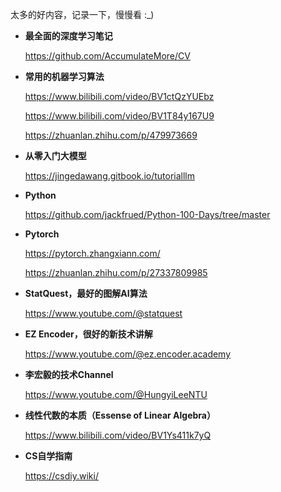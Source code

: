 太多的好内容，记录一下，慢慢看 :_)

-  **最全面的深度学习笔记**
  
    https://github.com/AccumulateMore/CV

-  **常用的机器学习算法**

    https://www.bilibili.com/video/BV1ctQzYUEbz

    https://www.bilibili.com/video/BV1T84y167U9

    https://zhuanlan.zhihu.com/p/479973669
   
-  **从零入门大模型**

     https://jingedawang.gitbook.io/tutorialllm

-  **Python**

     https://github.com/jackfrued/Python-100-Days/tree/master
   
-  **Pytorch**

     https://pytorch.zhangxiann.com/
   
     https://zhuanlan.zhihu.com/p/27337809985
   
-  **StatQuest，最好的图解AI算法**

    https://www.youtube.com/@statquest

-  **EZ Encoder，很好的新技术讲解**

     https://www.youtube.com/@ez.encoder.academy

-  **李宏毅的技术Channel**

     https://www.youtube.com/@HungyiLeeNTU

-  **线性代数的本质（Essense of Linear Algebra）**

    https://www.bilibili.com/video/BV1Ys411k7yQ
   
-  **CS自学指南**

     https://csdiy.wiki/
   
